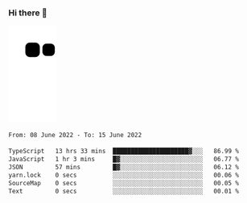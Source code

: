 ### Hi there 👋
![Alt text](https://raw.githubusercontent.com/romain22222/romain22222/output/github-contribution-grid-snake.svg)

<!--START_SECTION:waka-->

```text
From: 08 June 2022 - To: 15 June 2022

TypeScript   13 hrs 33 mins  █████████████████████▓░░░   86.99 %
JavaScript   1 hr 3 mins     █▓░░░░░░░░░░░░░░░░░░░░░░░   06.77 %
JSON         57 mins         █▓░░░░░░░░░░░░░░░░░░░░░░░   06.12 %
yarn.lock    0 secs          ░░░░░░░░░░░░░░░░░░░░░░░░░   00.06 %
SourceMap    0 secs          ░░░░░░░░░░░░░░░░░░░░░░░░░   00.05 %
Text         0 secs          ░░░░░░░░░░░░░░░░░░░░░░░░░   00.01 %
```

<!--END_SECTION:waka-->
<!--
**romain22222/romain22222** is a ✨ _special_ ✨ repository because its `README.md` (this file) appears on your GitHub profile.

Here are some ideas to get you started:

- 🔭 I’m currently working on ...
- 🌱 I’m currently learning ...
- 👯 I’m looking to collaborate on ...
- 🤔 I’m looking for help with ...
- 💬 Ask me about ...
- 📫 How to reach me: ...
- 😄 Pronouns: ...
- ⚡ Fun fact: ...
-->
